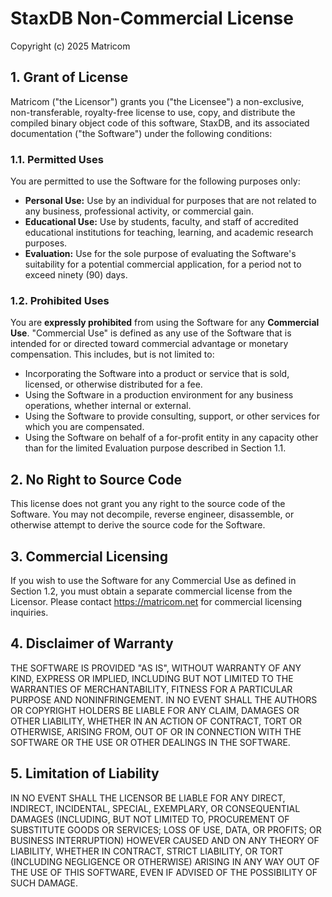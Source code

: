 # StaxDB Non-Commercial License

Copyright (c) 2025 Matricom

## 1. Grant of License

Matricom ("the Licensor") grants you ("the Licensee") a non-exclusive, non-transferable, royalty-free license to use, copy, and distribute the compiled binary object code of this software, StaxDB, and its associated documentation ("the Software") under the following conditions:

### 1.1. Permitted Uses

You are permitted to use the Software for the following purposes only:

*   **Personal Use:** Use by an individual for purposes that are not related to any business, professional activity, or commercial gain.
*   **Educational Use:** Use by students, faculty, and staff of accredited educational institutions for teaching, learning, and academic research purposes.
*   **Evaluation:** Use for the sole purpose of evaluating the Software's suitability for a potential commercial application, for a period not to exceed ninety (90) days.

### 1.2. Prohibited Uses

You are **expressly prohibited** from using the Software for any **Commercial Use**. "Commercial Use" is defined as any use of the Software that is intended for or directed toward commercial advantage or monetary compensation. This includes, but is not limited to:

*   Incorporating the Software into a product or service that is sold, licensed, or otherwise distributed for a fee.
*   Using the Software in a production environment for any business operations, whether internal or external.
*   Using the Software to provide consulting, support, or other services for which you are compensated.
*   Using the Software on behalf of a for-profit entity in any capacity other than for the limited Evaluation purpose described in Section 1.1.

## 2. No Right to Source Code

This license does not grant you any right to the source code of the Software. You may not decompile, reverse engineer, disassemble, or otherwise attempt to derive the source code for the Software.

## 3. Commercial Licensing

If you wish to use the Software for any Commercial Use as defined in Section 1.2, you must obtain a separate commercial license from the Licensor. Please contact https://matricom.net for commercial licensing inquiries.

## 4. Disclaimer of Warranty

THE SOFTWARE IS PROVIDED "AS IS", WITHOUT WARRANTY OF ANY KIND, EXPRESS OR IMPLIED, INCLUDING BUT NOT LIMITED TO THE WARRANTIES OF MERCHANTABILITY, FITNESS FOR A PARTICULAR PURPOSE AND NONINFRINGEMENT. IN NO EVENT SHALL THE AUTHORS OR COPYRIGHT HOLDERS BE LIABLE FOR ANY CLAIM, DAMAGES OR OTHER LIABILITY, WHETHER IN AN ACTION OF CONTRACT, TORT OR OTHERWISE, ARISING FROM, OUT OF OR IN CONNECTION WITH THE SOFTWARE OR THE USE OR OTHER DEALINGS IN THE SOFTWARE.

## 5. Limitation of Liability

IN NO EVENT SHALL THE LICENSOR BE LIABLE FOR ANY DIRECT, INDIRECT, INCIDENTAL, SPECIAL, EXEMPLARY, OR CONSEQUENTIAL DAMAGES (INCLUDING, BUT NOT LIMITED TO, PROCUREMENT OF SUBSTITUTE GOODS OR SERVICES; LOSS OF USE, DATA, OR PROFITS; OR BUSINESS INTERRUPTION) HOWEVER CAUSED AND ON ANY THEORY OF LIABILITY, WHETHER IN CONTRACT, STRICT LIABILITY, OR TORT (INCLUDING NEGLIGENCE OR OTHERWISE) ARISING IN ANY WAY OUT OF THE USE OF THIS SOFTWARE, EVEN IF ADVISED OF THE POSSIBILITY OF SUCH DAMAGE.